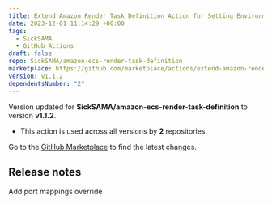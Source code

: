 ```yaml
---
title: Extend Amazon Render Task Definition Action for Setting Environment Variables
date: 2023-12-01 11:14:29 +00:00
tags:
  - SickSAMA
  - GitHub Actions
draft: false
repo: SickSAMA/amazon-ecs-render-task-definition
marketplace: https://github.com/marketplace/actions/extend-amazon-render-task-definition-action-for-setting-environment-variables
version: v1.1.2
dependentsNumber: "2"
---
```



Version updated for **SickSAMA/amazon-ecs-render-task-definition** to version **v1.1.2**.
- This action is used across all versions by **2** repositories.

Go to the [GitHub Marketplace](https://github.com/marketplace/actions/extend-amazon-render-task-definition-action-for-setting-environment-variables) to find the latest changes.

## Release notes

Add port mappings override
